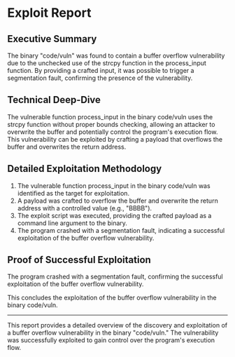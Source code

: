 # Exploit Report

## Executive Summary
The binary "code/vuln" was found to contain a buffer overflow vulnerability due to the unchecked use of the strcpy function in the process_input function. By providing a crafted input, it was possible to trigger a segmentation fault, confirming the presence of the vulnerability.

## Technical Deep-Dive
The vulnerable function process_input in the binary code/vuln uses the strcpy function without proper bounds checking, allowing an attacker to overwrite the buffer and potentially control the program's execution flow. This vulnerability can be exploited by crafting a payload that overflows the buffer and overwrites the return address.

## Detailed Exploitation Methodology
1. The vulnerable function process_input in the binary code/vuln was identified as the target for exploitation.
2. A payload was crafted to overflow the buffer and overwrite the return address with a controlled value (e.g., "BBBB").
3. The exploit script was executed, providing the crafted payload as a command line argument to the binary.
4. The program crashed with a segmentation fault, indicating a successful exploitation of the buffer overflow vulnerability.

## Proof of Successful Exploitation
The program crashed with a segmentation fault, confirming the successful exploitation of the buffer overflow vulnerability.

This concludes the exploitation of the buffer overflow vulnerability in the binary code/vuln.

---
This report provides a detailed overview of the discovery and exploitation of a buffer overflow vulnerability in the binary "code/vuln." The vulnerability was successfully exploited to gain control over the program's execution flow.